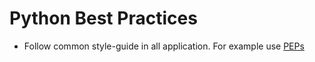 # Python Best Practices

- Follow common style-guide in all application. For example use
[PEPs](https://www.python.org/dev/peps/)
